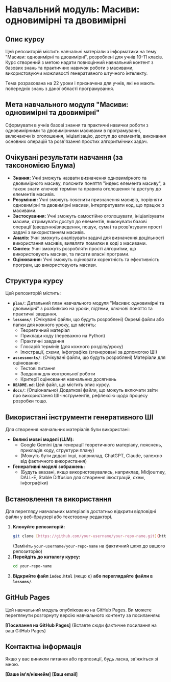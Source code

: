 # Навчальний модуль: Масиви: одновимірні та двовимірні

## Опис курсу

Цей репозиторій містить навчальні матеріали з інформатики на тему "Масиви: одновимірні та двовимірні", розроблені для учнів 10-11 класів. Курс створений з метою надати повноцінний навчальний контент з базових знань та практичних навичок роботи з масивами, використовуючи можливості генеративного штучного інтелекту.

Тема розрахована на 22 уроки і призначена для учнів, які не мають попередніх знань з даної області програмування.

## Мета навчального модуля "Масиви: одновимірні та двовимірні"

Сформувати в учнів базові знання та практичні навички роботи з одновимірними та двовимірними масивами в програмуванні, включаючи їх оголошення, ініціалізацію, доступ до елементів, виконання основних операцій та розв'язання простих алгоритмічних задач.

## Очікувані результати навчання (за таксономією Блума)

* **Знання:** Учні зможуть назвати визначення одновимірного та двовимірного масиву, пояснити поняття "індекс елемента масиву", а також знати ключові терміни та правила оголошення та доступу до елементів масивів.
* **Розуміння:** Учні зможуть пояснити призначення масивів, порівняти одновимірні та двовимірні масиви, інтерпретувати код, що працює з масивами.
* **Застосування:** Учні зможуть самостійно оголошувати, ініціалізувати масиви, отримувати доступ до елементів, виконувати базові операції (введення/виведення, пошук, сума) та розв'язувати прості задачі з використанням масивів.
* **Аналіз:** Учні зможуть аналізувати задачі для визначення доцільності використання масивів, виявляти помилки в коді з масивами.
* **Синтез:** Учні зможуть розробляти прості алгоритми, що використовують масиви, та писати власні програми.
* **Оцінювання:** Учні зможуть оцінювати коректність та ефективність програм, що використовують масиви.

## Структура курсу

Цей репозиторій містить:

* **`plan/`**: Детальний план навчального модуля "Масиви: одновимірні та двовимірні" з розбивкою на уроки, підтеми, ключові поняття та практичні завдання.
* **`lessons/`**: (Очікувані файли, що будуть розроблені) Окремі файли або папки для кожного уроку, що містять:
    * Теоретичний матеріал
    * Приклади коду (переважно на Python)
    * Практичні завдання
    * Глосарій термінів (для кожного розділу/уроку)
    * Ілюстрації, схеми, інфографіка (згенеровані за допомогою ШІ)
* **`assessments/`**: (Очікувані файли, що будуть розроблені) Матеріали для оцінювання:
    * Тестові питання
    * Завдання для контрольної роботи
    * Критерії оцінювання навчальних досягнень
* **`README.md`**: Цей файл, що містить опис курсу.
* **`docs/`**: (Опціонально) Додаткові файли, що можуть включати звіти про використання ШІ-інструментів, рефлексію щодо процесу розробки тощо.

## Використані інструменти генеративного ШІ

Для створення навчальних матеріалів були використані:

* **Великі мовні моделі (LLM):**
    * Google Gemini (для генерації теоретичного матеріалу, пояснень, прикладів коду, структури плану)
    * (Можуть бути додані інші, наприклад, ChatGPT, Claude, залежно від фактичного використання)
* **Генеративні моделі зображень:**
    * (Будуть вказані, якщо використовувались, наприклад, Midjourney, DALL-E, Stable Diffusion для створення ілюстрацій, схем, інфографіки)

## Встановлення та використання

Для перегляду навчальних матеріалів достатньо відкрити відповідні файли у веб-браузері або текстовому редакторі.

1.  **Клонуйте репозиторій:**
    ```bash
    git clone [https://github.com/your-username/your-repo-name.git](https://github.com/your-username/your-repo-name.git)
    ```
    (Замініть `your-username/your-repo-name` на фактичний шлях до вашого репозиторію)
2.  **Перейдіть до каталогу курсу:**
    ```bash
    cd your-repo-name
    ```
3.  **Відкрийте файл `index.html`** (якщо є) **або переглядайте файли в `lessons/`**.

## GitHub Pages

Цей навчальний модуль опубліковано на GitHub Pages. Ви можете переглянути розгорнуту версію навчального контенту за посиланням:

**[Посилання на GitHub Pages]**
(Вставте сюди фактичне посилання на ваш GitHub Pages)

## Контактна інформація

Якщо у вас виникли питання або пропозиції, будь ласка, зв'яжіться зі мною.

**[Ваше ім'я/нікнейм]**
**[Ваш email]**
